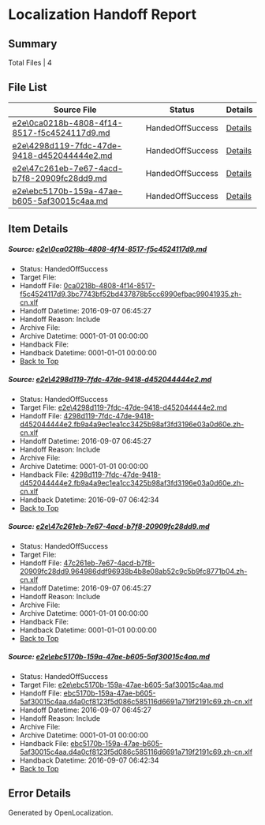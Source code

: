 # <a name='report-top'></a> Localization Handoff Report

## Summary
 Total Files | 4

## File List
 Source File | Status | Details 
 ----------- | ------ | ------- 
 [e2e\0ca0218b-4808-4f14-8517-f5c4524117d9.md](https://github.com/OpenLocalizationTestOrg/ol-test0/blob/59d95b4d0fe297bd988361629e73ed52d01eeb4b/e2e/0ca0218b-4808-4f14-8517-f5c4524117d9.md) | HandedOffSuccess | [Details](#f75d983eaaae183ceb965f79c94302fd6d475e2b1)
 [e2e\4298d119-7fdc-47de-9418-d452044444e2.md](https://github.com/OpenLocalizationTestOrg/ol-test0/blob/119d3efff385da3e2fd6917109bd721644865f4c/e2e/4298d119-7fdc-47de-9418-d452044444e2.md) | HandedOffSuccess | [Details](#0e00af7ec7485942e791fe6c9548083e7a96300b3)
 [e2e\47c261eb-7e67-4acd-b7f8-20909fc28dd9.md](https://github.com/OpenLocalizationTestOrg/ol-test0/blob/93261cd0389424f4d674b7049207d77607e9c03b/e2e/47c261eb-7e67-4acd-b7f8-20909fc28dd9.md) | HandedOffSuccess | [Details](#5d227b13d2f8b5f012979438756672baa339d01e4)
 [e2e\ebc5170b-159a-47ae-b605-5af30015c4aa.md](https://github.com/OpenLocalizationTestOrg/ol-test0/blob/119d3efff385da3e2fd6917109bd721644865f4c/e2e/ebc5170b-159a-47ae-b605-5af30015c4aa.md) | HandedOffSuccess | [Details](#c0b6d2b9a5c135c7dd4194806fca8b8c188bdc286)

## Item Details
##### <a name='f75d983eaaae183ceb965f79c94302fd6d475e2b1'></a> Source: [e2e\0ca0218b-4808-4f14-8517-f5c4524117d9.md](https://github.com/OpenLocalizationTestOrg/ol-test0/blob/59d95b4d0fe297bd988361629e73ed52d01eeb4b/e2e/0ca0218b-4808-4f14-8517-f5c4524117d9.md)
* Status: HandedOffSuccess
* Target File: 
* Handoff File: [0ca0218b-4808-4f14-8517-f5c4524117d9.3bc7743bf52bd437878b5cc6990efbac99041935.zh-cn.xlf](https://github.com/OpenLocalizationTestOrg/ol-test0-handoff/blob/1948b8641693be3e1cf41e61d461490abac2197e/ol-handoff/OpenLocalizationTestOrg/ol-test0-zhcn/ci/ht/0ca0218b-4808-4f14-8517-f5c4524117d9.3bc7743bf52bd437878b5cc6990efbac99041935.zh-cn.xlf)
* Handoff Datetime: 2016-09-07 06:45:27
* Handoff Reason: Include
* Archive File: 
* Archive Datetime: 0001-01-01 00:00:00
* Handback File: 
* Handback Datetime: 0001-01-01 00:00:00
* [Back to Top](#report-top)

##### <a name='0e00af7ec7485942e791fe6c9548083e7a96300b3'></a> Source: [e2e\4298d119-7fdc-47de-9418-d452044444e2.md](https://github.com/OpenLocalizationTestOrg/ol-test0/blob/119d3efff385da3e2fd6917109bd721644865f4c/e2e/4298d119-7fdc-47de-9418-d452044444e2.md)
* Status: HandedOffSuccess
* Target File: [e2e\4298d119-7fdc-47de-9418-d452044444e2.md](https://github.com/OpenLocalizationTestOrg/ol-test0-zhcn/blob/3415327b3538646a2dec90726e8398e8d0513c9e/e2e/4298d119-7fdc-47de-9418-d452044444e2.md)
* Handoff File: [4298d119-7fdc-47de-9418-d452044444e2.fb9a4a9ec1ea1cc3425b98af3fd3196e03a0d60e.zh-cn.xlf](https://github.com/OpenLocalizationTestOrg/ol-test0-handoff/blob/1948b8641693be3e1cf41e61d461490abac2197e/ol-handoff/OpenLocalizationTestOrg/ol-test0-zhcn/ci/ht/4298d119-7fdc-47de-9418-d452044444e2.fb9a4a9ec1ea1cc3425b98af3fd3196e03a0d60e.zh-cn.xlf)
* Handoff Datetime: 2016-09-07 06:45:27
* Handoff Reason: Include
* Archive File: 
* Archive Datetime: 0001-01-01 00:00:00
* Handback File: [4298d119-7fdc-47de-9418-d452044444e2.fb9a4a9ec1ea1cc3425b98af3fd3196e03a0d60e.zh-cn.xlf](https://github.com/OpenLocalizationTestOrg/ol-test0-handback/blob/dd40332610204b0d2b7d28ea39979cf008841e2f/ol-handback/OpenLocalizationTestOrg/ol-test0-zhcn/ci/high/4298d119-7fdc-47de-9418-d452044444e2.fb9a4a9ec1ea1cc3425b98af3fd3196e03a0d60e.zh-cn.xlf)
* Handback Datetime: 2016-09-07 06:42:34
* [Back to Top](#report-top)

##### <a name='5d227b13d2f8b5f012979438756672baa339d01e4'></a> Source: [e2e\47c261eb-7e67-4acd-b7f8-20909fc28dd9.md](https://github.com/OpenLocalizationTestOrg/ol-test0/blob/93261cd0389424f4d674b7049207d77607e9c03b/e2e/47c261eb-7e67-4acd-b7f8-20909fc28dd9.md)
* Status: HandedOffSuccess
* Target File: 
* Handoff File: [47c261eb-7e67-4acd-b7f8-20909fc28dd9.964986ddf96938b4b8e08ab52c9c5b9fc8771b04.zh-cn.xlf](https://github.com/OpenLocalizationTestOrg/ol-test0-handoff/blob/1948b8641693be3e1cf41e61d461490abac2197e/ol-handoff/OpenLocalizationTestOrg/ol-test0-zhcn/ci/ht/47c261eb-7e67-4acd-b7f8-20909fc28dd9.964986ddf96938b4b8e08ab52c9c5b9fc8771b04.zh-cn.xlf)
* Handoff Datetime: 2016-09-07 06:45:27
* Handoff Reason: Include
* Archive File: 
* Archive Datetime: 0001-01-01 00:00:00
* Handback File: 
* Handback Datetime: 0001-01-01 00:00:00
* [Back to Top](#report-top)

##### <a name='c0b6d2b9a5c135c7dd4194806fca8b8c188bdc286'></a> Source: [e2e\ebc5170b-159a-47ae-b605-5af30015c4aa.md](https://github.com/OpenLocalizationTestOrg/ol-test0/blob/119d3efff385da3e2fd6917109bd721644865f4c/e2e/ebc5170b-159a-47ae-b605-5af30015c4aa.md)
* Status: HandedOffSuccess
* Target File: [e2e\ebc5170b-159a-47ae-b605-5af30015c4aa.md](https://github.com/OpenLocalizationTestOrg/ol-test0-zhcn/blob/3415327b3538646a2dec90726e8398e8d0513c9e/e2e/ebc5170b-159a-47ae-b605-5af30015c4aa.md)
* Handoff File: [ebc5170b-159a-47ae-b605-5af30015c4aa.d4a0cf8123f5d086c585116d6691a719f2191c69.zh-cn.xlf](https://github.com/OpenLocalizationTestOrg/ol-test0-handoff/blob/1948b8641693be3e1cf41e61d461490abac2197e/ol-handoff/OpenLocalizationTestOrg/ol-test0-zhcn/ci/ht/ebc5170b-159a-47ae-b605-5af30015c4aa.d4a0cf8123f5d086c585116d6691a719f2191c69.zh-cn.xlf)
* Handoff Datetime: 2016-09-07 06:45:27
* Handoff Reason: Include
* Archive File: 
* Archive Datetime: 0001-01-01 00:00:00
* Handback File: [ebc5170b-159a-47ae-b605-5af30015c4aa.d4a0cf8123f5d086c585116d6691a719f2191c69.zh-cn.xlf](https://github.com/OpenLocalizationTestOrg/ol-test0-handback/blob/dd40332610204b0d2b7d28ea39979cf008841e2f/ol-handback/OpenLocalizationTestOrg/ol-test0-zhcn/ci/high/ebc5170b-159a-47ae-b605-5af30015c4aa.d4a0cf8123f5d086c585116d6691a719f2191c69.zh-cn.xlf)
* Handback Datetime: 2016-09-07 06:42:34
* [Back to Top](#report-top)


## Error Details

Generated by OpenLocalization.
